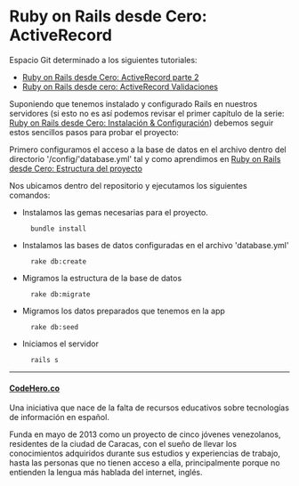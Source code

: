 # Ruby on Rails desde Cero: ActiveRecord 

Espacio Git determinado a los siguientes tutoriales:

* [Ruby on Rails desde Cero: ActiveRecord parte 2][4]
* [Ruby on Rails desde cero: ActiveRecord Validaciones][5]

Suponiendo que tenemos instalado y configurado Rails en nuestros servidores (si esto no es así podemos revisar el primer capítulo de la serie: [Ruby on Rails desde Cero: Instalación & Configuración][1]) debemos seguir estos sencillos pasos para probar el proyecto:

Primero configuramos el acceso a la base de datos en el archivo dentro del directorio '/config/'database.yml' tal y como aprendimos en [Ruby on Rails desde Cero: Estructura del proyecto][2]

Nos ubicamos dentro del repositorio y ejecutamos los siguientes comandos:

* Instalamos las gemas necesarias para el proyecto.

		bundle install
	
* Instalamos las bases de datos configuradas en el archivo 'database.yml'
	
		rake db:create 

* Migramos la estructura de la base de datos

		rake db:migrate

* Migramos los datos preparados que tenemos en la app
		
		rake db:seed 		

* Iniciamos el servidor

		rails s

***
#### [CodeHero.co][3]

Una iniciativa que nace de la falta de recursos educativos sobre tecnologías de información en español.

Funda en mayo de 2013 como un proyecto de cinco jóvenes venezolanos, residentes de la ciudad de Caracas, con el sueño de llevar los conocimientos adquiridos durante sus estudios y experiencias de trabajo, hasta las personas que no tienen acceso a ella, principalmente porque no entienden la lengua más hablada del internet, inglés.

[1]:http://codehero.co/ruby-on-rails-desde-cero-instalacion-configuracion/
[2]:http://codehero.co/ruby-on-rails-desde-cero-estructura-del-proyecto/
[3]:http://codehero.co
[4]:http://codehero.co/activerecord-parte-2/
[5]:http://codehero.co/activerecord-validaciones/

